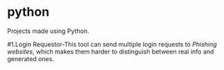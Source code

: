 # python
Projects made using Python.

#1.Login Requestor-This tool can send multiple login requests to *Phishing websites*, which makes them harder to distinguish between real info and generated ones.
